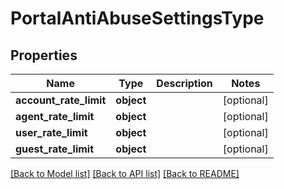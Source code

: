 # PortalAntiAbuseSettingsType

## Properties
Name | Type | Description | Notes
------------ | ------------- | ------------- | -------------
**account_rate_limit** | **object** |  | [optional] 
**agent_rate_limit** | **object** |  | [optional] 
**user_rate_limit** | **object** |  | [optional] 
**guest_rate_limit** | **object** |  | [optional] 

[[Back to Model list]](../README.md#documentation-for-models) [[Back to API list]](../README.md#documentation-for-api-endpoints) [[Back to README]](../README.md)


